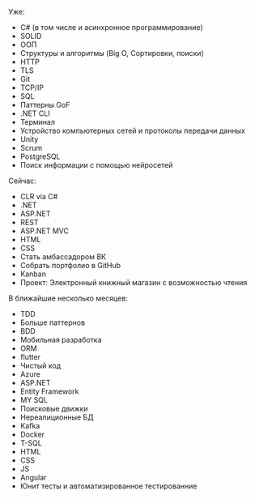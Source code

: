
Уже:
- C# (в том числе и асинхронное программирование)
- SOLID
- ООП
- Структуры и алгоритмы (Big O, Сортировки, поиски)
- HTTP
- TLS
- Git
- TCP/IP
- SQL
- Паттерны GoF
- .NET CLI
- Терминал
- Устройство компьютерных сетей и протоколы передачи данных
- Unity
- Scrum
- PostgreSQL
- Поиск информации с помощью нейросетей

Сейчас:
- CLR via C#
- .NET
- ASP.NET
- REST
- ASP.NET MVC
- HTML
- CSS
- Стать амбассадором ВК
- Собрать портфолио в GitHub
- Kanban
- Проект: Электронный книжный магазин с возможностью чтения

В ближайшие несколько месяцев:
- TDD
- Больше паттернов
- BDD
- Мобильная разработка
- ORM
- flutter
- Чистый код
- Azure
- ASP.NET
- Entity Framework
- MY SQL
- Поисковые движки
- Нереалиционные БД
- Kafka
- Docker
- T-SQL
- HTML
- CSS
- JS
- Angular
- Юнит тесты и автоматизированное тестированние

<!---
Star-Kuller/Star-Kuller is a ✨ special ✨ repository because its `README.md` (this file) appears on your GitHub profile.
You can click the Preview link to take a look at your changes.
--->

